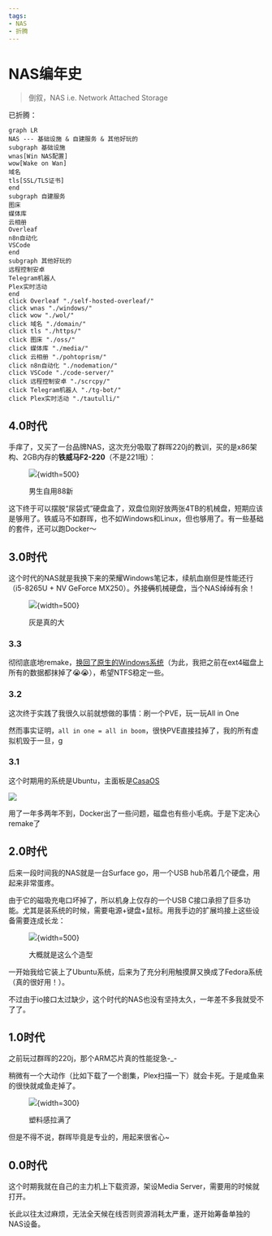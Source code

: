 ```yaml
---
tags:
- NAS
- 折腾
---
```


# NAS编年史

> 倒叙，NAS i.e. Network Attached Storage

已折腾：

```mermaid
graph LR
NAS --- 基础设施 & 自建服务 & 其他好玩的
subgraph 基础设施
wnas[Win NAS配置]
wow[Wake on Wan]
域名
tls[SSL/TLS证书]
end
subgraph 自建服务
图床
媒体库
云相册
Overleaf
n8n自动化
VSCode
end
subgraph 其他好玩的
远程控制安卓
Telegram机器人
Plex实时活动
end
click Overleaf "./self-hosted-overleaf/"
click wnas "./windows/"
click wow "./wol/"
click 域名 "./domain/"
click tls "./https/"
click 图床 "./oss/"
click 媒体库 "./media/"
click 云相册 "./pohtoprism/"
click n8n自动化 "./nodemation/"
click VSCode "./code-server/"
click 远程控制安卓 "./scrcpy/"
click Telegram机器人 "./tg-bot/"
click Plex实时活动 "./tautulli/"
```

## 4.0时代

手痒了，又买了一台品牌NAS，这次充分吸取了群晖220j的教训，买的是x86架构、2GB内存的**铁威马F2-220**（不是221哦）：

<figure markdown>

![](assets/2025-09-10-17-38-22.png){width=500}

<figurecaption>男生自用88新</figurecaption>
</figure>

这下终于可以摆脱“尿袋式”硬盘盒了，双盘位刚好放两张4TB的机械盘，短期应该是够用了。铁威马不如群晖，也不如Windows和Linux，但也够用了。有一些基础的套件，还可以跑Docker～

## 3.0时代

这个时代的NAS就是我换下来的荣耀Windows笔记本，续航血崩但是性能还行（i5-8265U + NV GeForce MX250）。外接<s>俩</s>机械硬盘，当个NAS绰绰有余！

<figure markdown>

![](assets/2025-07-24-15-55-53.png){width=500}

<figurecaption>灰是真的大</figurecaption>
</figure>

### 3.3

彻彻底底地remake，[换回了原生的Windows系统](./windows.md)（为此，我把之前在ext4磁盘上所有的数据都抹掉了😭😭），希望NTFS稳定一些。

### 3.2

这次终于实践了我很久以前就想做的事情：刷一个PVE，玩一玩All in One

然而事实证明，`all in one = all in boom`，很快PVE直接挂掉了，我的所有虚拟机毁于一旦，g

### 3.1

这个时期用的系统是Ubuntu，主面板是[CasaOS](https://casaos.io/)

![](assets/2024-06-16-01-37-47.png)

用了一年多两年不到，Docker出了一些问题，磁盘也有些小毛病。于是下定决心remake了

## 2.0时代

后来一段时间我的NAS就是一台Surface go，用一个USB hub吊着几个硬盘，用起来非常蛋疼。

由于它的磁吸充电口坏掉了，所以机身上仅存的一个USB C接口承担了巨多功能。尤其是装系统的时候，需要电源+键盘+鼠标。用我手边的扩展坞接上这些设备需要连成长龙：

<figure markdown>

![](assets/IMG_1515.jpg){width=500}

<figurecaption>大概就是这么个造型</figurecaption>

</figure>

一开始我给它装上了Ubuntu系统，后来为了充分利用触摸屏又换成了Fedora系统（真的很好用！）。

不过由于io接口太过缺少，这个时代的NAS也没有坚持太久，一年差不多我就受不了了。

## 1.0时代

之前玩过群晖的220j，那个ARM芯片真的性能捉急-_-

稍微有一个大动作（比如下载了一个剧集，Plex扫描一下）就会卡死。于是咸鱼来的很快就咸鱼走掉了。

<figure markdown>

![](assets/IMG_4778.jpg){width=300}

<figurecaption>塑料感拉满了</figurecaption>
</figure>

但是不得不说，群晖毕竟是专业的，用起来很省心~

## 0.0时代

这个时期我就在自己的主力机上下载资源，架设Media Server，需要用的时候就打开。

长此以往太过麻烦，无法全天候在线否则资源消耗太严重，遂开始筹备单独的NAS设备。
